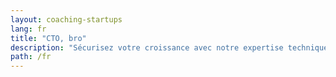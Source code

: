 ```yaml
---
layout: coaching-startups
lang: fr
title: "CTO, bro"
description: "Sécurisez votre croissance avec notre expertise technique. Offrez vous un CTO expérimenté pour du coaching en recrutement, management, architecture et bien plus."
path: /fr
---
```

